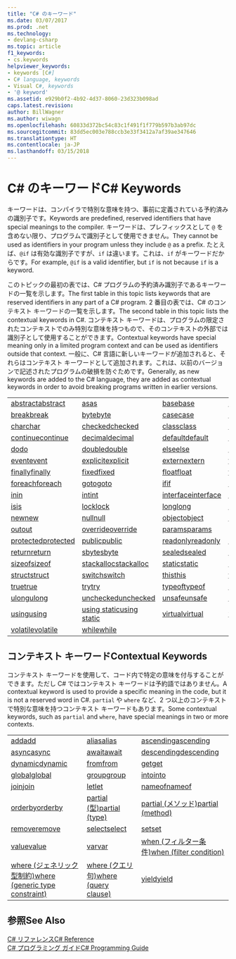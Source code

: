 ```yaml
---
title: "C# のキーワード"
ms.date: 03/07/2017
ms.prod: .net
ms.technology:
- devlang-csharp
ms.topic: article
f1_keywords:
- cs.keywords
helpviewer_keywords:
- keywords [C#]
- C# language, keywords
- Visual C#, keywords
- '@ keyword'
ms.assetid: e929b0f2-4b92-4d37-8060-23d323b098ad
caps.latest.revision: 
author: BillWagner
ms.author: wiwagn
ms.openlocfilehash: 60833d372bc54c83c1f491f1f779b597b3ab97dc
ms.sourcegitcommit: 83dd5ec003e788ccb3e33f3412a7af39ae347646
ms.translationtype: HT
ms.contentlocale: ja-JP
ms.lasthandoff: 03/15/2018
---
```

# <a name="c-keywords"></a><span data-ttu-id="23e17-102">C# のキーワード</span><span class="sxs-lookup"><span data-stu-id="23e17-102">C# Keywords</span></span>
<span data-ttu-id="23e17-103">キーワードは、コンパイラで特別な意味を持つ、事前に定義されている予約済みの識別子です。</span><span class="sxs-lookup"><span data-stu-id="23e17-103">Keywords are predefined, reserved identifiers that have special meanings to the compiler.</span></span> <span data-ttu-id="23e17-104">キーワードは、プレフィックスとして `@` を含めない限り、プログラムで識別子として使用できません。</span><span class="sxs-lookup"><span data-stu-id="23e17-104">They cannot be used as identifiers in your program unless they include `@` as a prefix.</span></span> <span data-ttu-id="23e17-105">たとえば、`@if` は有効な識別子ですが、`if` は違います。これは、`if` がキーワードだからです。</span><span class="sxs-lookup"><span data-stu-id="23e17-105">For example, `@if` is a valid identifier, but `if` is not because `if` is a keyword.</span></span>  
  
 <span data-ttu-id="23e17-106">このトピックの最初の表では、C# プログラムの予約済み識別子であるキーワードの一覧を示します。</span><span class="sxs-lookup"><span data-stu-id="23e17-106">The first table in this topic lists keywords that are reserved identifiers in any part of a C# program.</span></span> <span data-ttu-id="23e17-107">2 番目の表では、C# のコンテキスト キーワードの一覧を示します。</span><span class="sxs-lookup"><span data-stu-id="23e17-107">The second table in this topic lists the contextual keywords in C#.</span></span> <span data-ttu-id="23e17-108">コンテキスト キーワードは、プログラムの限定されたコンテキストでのみ特別な意味を持つもので、そのコンテキストの外部では識別子として使用することができます。</span><span class="sxs-lookup"><span data-stu-id="23e17-108">Contextual keywords have special meaning only in a limited program context and can be used as identifiers outside that context.</span></span> <span data-ttu-id="23e17-109">一般に、C# 言語に新しいキーワードが追加されると、それらはコンテキスト キーワードとして追加されます。これは、以前のバージョンで記述されたプログラムの破損を防ぐためです。</span><span class="sxs-lookup"><span data-stu-id="23e17-109">Generally, as new keywords are added to the C# language, they are added as contextual keywords in order to avoid breaking programs written in earlier versions.</span></span>  
  
|||||  
|---|---|---|---|  
|[<span data-ttu-id="23e17-110">abstract</span><span class="sxs-lookup"><span data-stu-id="23e17-110">abstract</span></span>](../../../csharp/language-reference/keywords/abstract.md)|[<span data-ttu-id="23e17-111">as</span><span class="sxs-lookup"><span data-stu-id="23e17-111">as</span></span>](../../../csharp/language-reference/keywords/as.md)|[<span data-ttu-id="23e17-112">base</span><span class="sxs-lookup"><span data-stu-id="23e17-112">base</span></span>](../../../csharp/language-reference/keywords/base.md)|[<span data-ttu-id="23e17-113">bool</span><span class="sxs-lookup"><span data-stu-id="23e17-113">bool</span></span>](../../../csharp/language-reference/keywords/bool.md)|  
|[<span data-ttu-id="23e17-114">break</span><span class="sxs-lookup"><span data-stu-id="23e17-114">break</span></span>](../../../csharp/language-reference/keywords/break.md)|[<span data-ttu-id="23e17-115">byte</span><span class="sxs-lookup"><span data-stu-id="23e17-115">byte</span></span>](../../../csharp/language-reference/keywords/byte.md)|[<span data-ttu-id="23e17-116">case</span><span class="sxs-lookup"><span data-stu-id="23e17-116">case</span></span>](../../../csharp/language-reference/keywords/switch.md)|[<span data-ttu-id="23e17-117">catch</span><span class="sxs-lookup"><span data-stu-id="23e17-117">catch</span></span>](../../../csharp/language-reference/keywords/try-catch.md)|  
|[<span data-ttu-id="23e17-118">char</span><span class="sxs-lookup"><span data-stu-id="23e17-118">char</span></span>](../../../csharp/language-reference/keywords/char.md)|[<span data-ttu-id="23e17-119">checked</span><span class="sxs-lookup"><span data-stu-id="23e17-119">checked</span></span>](../../../csharp/language-reference/keywords/checked.md)|[<span data-ttu-id="23e17-120">class</span><span class="sxs-lookup"><span data-stu-id="23e17-120">class</span></span>](../../../csharp/language-reference/keywords/class.md)|[<span data-ttu-id="23e17-121">const</span><span class="sxs-lookup"><span data-stu-id="23e17-121">const</span></span>](../../../csharp/language-reference/keywords/const.md)|  
|[<span data-ttu-id="23e17-122">continue</span><span class="sxs-lookup"><span data-stu-id="23e17-122">continue</span></span>](../../../csharp/language-reference/keywords/continue.md)|[<span data-ttu-id="23e17-123">decimal</span><span class="sxs-lookup"><span data-stu-id="23e17-123">decimal</span></span>](../../../csharp/language-reference/keywords/decimal.md)|[<span data-ttu-id="23e17-124">default</span><span class="sxs-lookup"><span data-stu-id="23e17-124">default</span></span>](../../../csharp/language-reference/keywords/default.md)|[<span data-ttu-id="23e17-125">delegate</span><span class="sxs-lookup"><span data-stu-id="23e17-125">delegate</span></span>](../../../csharp/language-reference/keywords/delegate.md)|  
|[<span data-ttu-id="23e17-126">do</span><span class="sxs-lookup"><span data-stu-id="23e17-126">do</span></span>](../../../csharp/language-reference/keywords/do.md)|[<span data-ttu-id="23e17-127">double</span><span class="sxs-lookup"><span data-stu-id="23e17-127">double</span></span>](../../../csharp/language-reference/keywords/double.md)|[<span data-ttu-id="23e17-128">else</span><span class="sxs-lookup"><span data-stu-id="23e17-128">else</span></span>](../../../csharp/language-reference/keywords/if-else.md)|[<span data-ttu-id="23e17-129">enum</span><span class="sxs-lookup"><span data-stu-id="23e17-129">enum</span></span>](../../../csharp/language-reference/keywords/enum.md)|  
|[<span data-ttu-id="23e17-130">event</span><span class="sxs-lookup"><span data-stu-id="23e17-130">event</span></span>](../../../csharp/language-reference/keywords/event.md)|[<span data-ttu-id="23e17-131">explicit</span><span class="sxs-lookup"><span data-stu-id="23e17-131">explicit</span></span>](../../../csharp/language-reference/keywords/explicit.md)|[<span data-ttu-id="23e17-132">extern</span><span class="sxs-lookup"><span data-stu-id="23e17-132">extern</span></span>](../../../csharp/language-reference/keywords/extern.md)|[<span data-ttu-id="23e17-133">false</span><span class="sxs-lookup"><span data-stu-id="23e17-133">false</span></span>](../../../csharp/language-reference/keywords/false.md)|  
|[<span data-ttu-id="23e17-134">finally</span><span class="sxs-lookup"><span data-stu-id="23e17-134">finally</span></span>](../../../csharp/language-reference/keywords/try-finally.md)|[<span data-ttu-id="23e17-135">fixed</span><span class="sxs-lookup"><span data-stu-id="23e17-135">fixed</span></span>](../../../csharp/language-reference/keywords/fixed-statement.md)|[<span data-ttu-id="23e17-136">float</span><span class="sxs-lookup"><span data-stu-id="23e17-136">float</span></span>](../../../csharp/language-reference/keywords/float.md)|[<span data-ttu-id="23e17-137">for</span><span class="sxs-lookup"><span data-stu-id="23e17-137">for</span></span>](../../../csharp/language-reference/keywords/for.md)|  
|[<span data-ttu-id="23e17-138">foreach</span><span class="sxs-lookup"><span data-stu-id="23e17-138">foreach</span></span>](../../../csharp/language-reference/keywords/foreach-in.md)|[<span data-ttu-id="23e17-139">goto</span><span class="sxs-lookup"><span data-stu-id="23e17-139">goto</span></span>](../../../csharp/language-reference/keywords/goto.md)|[<span data-ttu-id="23e17-140">if</span><span class="sxs-lookup"><span data-stu-id="23e17-140">if</span></span>](../../../csharp/language-reference/keywords/if-else.md)|[<span data-ttu-id="23e17-141">implicit</span><span class="sxs-lookup"><span data-stu-id="23e17-141">implicit</span></span>](../../../csharp/language-reference/keywords/implicit.md)|  
|[<span data-ttu-id="23e17-142">in</span><span class="sxs-lookup"><span data-stu-id="23e17-142">in</span></span>](../../../csharp/language-reference/keywords/in.md)|[<span data-ttu-id="23e17-143">int</span><span class="sxs-lookup"><span data-stu-id="23e17-143">int</span></span>](../../../csharp/language-reference/keywords/int.md)|[<span data-ttu-id="23e17-144">interface</span><span class="sxs-lookup"><span data-stu-id="23e17-144">interface</span></span>](../../../csharp/language-reference/keywords/interface.md)|[<span data-ttu-id="23e17-145">internal</span><span class="sxs-lookup"><span data-stu-id="23e17-145">internal</span></span>](../../../csharp/language-reference/keywords/internal.md)|
|[<span data-ttu-id="23e17-146">is</span><span class="sxs-lookup"><span data-stu-id="23e17-146">is</span></span>](../../../csharp/language-reference/keywords/is.md)|[<span data-ttu-id="23e17-147">lock</span><span class="sxs-lookup"><span data-stu-id="23e17-147">lock</span></span>](../../../csharp/language-reference/keywords/lock-statement.md)|[<span data-ttu-id="23e17-148">long</span><span class="sxs-lookup"><span data-stu-id="23e17-148">long</span></span>](../../../csharp/language-reference/keywords/long.md)|[<span data-ttu-id="23e17-149">namespace</span><span class="sxs-lookup"><span data-stu-id="23e17-149">namespace</span></span>](../../../csharp/language-reference/keywords/namespace.md)|
|[<span data-ttu-id="23e17-150">new</span><span class="sxs-lookup"><span data-stu-id="23e17-150">new</span></span>](../../../csharp/language-reference/keywords/new.md)|[<span data-ttu-id="23e17-151">null</span><span class="sxs-lookup"><span data-stu-id="23e17-151">null</span></span>](../../../csharp/language-reference/keywords/null.md)|[<span data-ttu-id="23e17-152">object</span><span class="sxs-lookup"><span data-stu-id="23e17-152">object</span></span>](../../../csharp/language-reference/keywords/object.md)|[<span data-ttu-id="23e17-153">operator</span><span class="sxs-lookup"><span data-stu-id="23e17-153">operator</span></span>](../../../csharp/language-reference/keywords/operator.md)|
|[<span data-ttu-id="23e17-154">out</span><span class="sxs-lookup"><span data-stu-id="23e17-154">out</span></span>](../../../csharp/language-reference/keywords/out.md)|[<span data-ttu-id="23e17-155">override</span><span class="sxs-lookup"><span data-stu-id="23e17-155">override</span></span>](../../../csharp/language-reference/keywords/override.md)|[<span data-ttu-id="23e17-156">params</span><span class="sxs-lookup"><span data-stu-id="23e17-156">params</span></span>](../../../csharp/language-reference/keywords/params.md)|[<span data-ttu-id="23e17-157">private</span><span class="sxs-lookup"><span data-stu-id="23e17-157">private</span></span>](../../../csharp/language-reference/keywords/private.md)|
|[<span data-ttu-id="23e17-158">protected</span><span class="sxs-lookup"><span data-stu-id="23e17-158">protected</span></span>](../../../csharp/language-reference/keywords/protected.md)|[<span data-ttu-id="23e17-159">public</span><span class="sxs-lookup"><span data-stu-id="23e17-159">public</span></span>](../../../csharp/language-reference/keywords/public.md)|[<span data-ttu-id="23e17-160">readonly</span><span class="sxs-lookup"><span data-stu-id="23e17-160">readonly</span></span>](../../../csharp/language-reference/keywords/readonly.md)|[<span data-ttu-id="23e17-161">ref</span><span class="sxs-lookup"><span data-stu-id="23e17-161">ref</span></span>](../../../csharp/language-reference/keywords/ref.md)|
|[<span data-ttu-id="23e17-162">return</span><span class="sxs-lookup"><span data-stu-id="23e17-162">return</span></span>](../../../csharp/language-reference/keywords/return.md)|[<span data-ttu-id="23e17-163">sbyte</span><span class="sxs-lookup"><span data-stu-id="23e17-163">sbyte</span></span>](../../../csharp/language-reference/keywords/sbyte.md)|[<span data-ttu-id="23e17-164">sealed</span><span class="sxs-lookup"><span data-stu-id="23e17-164">sealed</span></span>](../../../csharp/language-reference/keywords/sealed.md)|[<span data-ttu-id="23e17-165">short</span><span class="sxs-lookup"><span data-stu-id="23e17-165">short</span></span>](../../../csharp/language-reference/keywords/short.md)||
[<span data-ttu-id="23e17-166">sizeof</span><span class="sxs-lookup"><span data-stu-id="23e17-166">sizeof</span></span>](../../../csharp/language-reference/keywords/sizeof.md)|[<span data-ttu-id="23e17-167">stackalloc</span><span class="sxs-lookup"><span data-stu-id="23e17-167">stackalloc</span></span>](../../../csharp/language-reference/keywords/stackalloc.md)|[<span data-ttu-id="23e17-168">static</span><span class="sxs-lookup"><span data-stu-id="23e17-168">static</span></span>](../../../csharp/language-reference/keywords/static.md)|[<span data-ttu-id="23e17-169">string</span><span class="sxs-lookup"><span data-stu-id="23e17-169">string</span></span>](../../../csharp/language-reference/keywords/string.md)|
|[<span data-ttu-id="23e17-170">struct</span><span class="sxs-lookup"><span data-stu-id="23e17-170">struct</span></span>](../../../csharp/language-reference/keywords/struct.md)|[<span data-ttu-id="23e17-171">switch</span><span class="sxs-lookup"><span data-stu-id="23e17-171">switch</span></span>](../../../csharp/language-reference/keywords/switch.md)|[<span data-ttu-id="23e17-172">this</span><span class="sxs-lookup"><span data-stu-id="23e17-172">this</span></span>](../../../csharp/language-reference/keywords/this.md)|[<span data-ttu-id="23e17-173">throw</span><span class="sxs-lookup"><span data-stu-id="23e17-173">throw</span></span>](../../../csharp/language-reference/keywords/throw.md)|
|[<span data-ttu-id="23e17-174">true</span><span class="sxs-lookup"><span data-stu-id="23e17-174">true</span></span>](../../../csharp/language-reference/keywords/true.md)|[<span data-ttu-id="23e17-175">try</span><span class="sxs-lookup"><span data-stu-id="23e17-175">try</span></span>](../../../csharp/language-reference/keywords/try-catch.md)|[<span data-ttu-id="23e17-176">typeof</span><span class="sxs-lookup"><span data-stu-id="23e17-176">typeof</span></span>](../../../csharp/language-reference/keywords/typeof.md)|[<span data-ttu-id="23e17-177">uint</span><span class="sxs-lookup"><span data-stu-id="23e17-177">uint</span></span>](../../../csharp/language-reference/keywords/uint.md)|
|[<span data-ttu-id="23e17-178">ulong</span><span class="sxs-lookup"><span data-stu-id="23e17-178">ulong</span></span>](../../../csharp/language-reference/keywords/ulong.md)|[<span data-ttu-id="23e17-179">unchecked</span><span class="sxs-lookup"><span data-stu-id="23e17-179">unchecked</span></span>](../../../csharp/language-reference/keywords/unchecked.md)|[<span data-ttu-id="23e17-180">unsafe</span><span class="sxs-lookup"><span data-stu-id="23e17-180">unsafe</span></span>](../../../csharp/language-reference/keywords/unsafe.md)|[<span data-ttu-id="23e17-181">ushort</span><span class="sxs-lookup"><span data-stu-id="23e17-181">ushort</span></span>](../../../csharp/language-reference/keywords/ushort.md)|
|[<span data-ttu-id="23e17-182">using</span><span class="sxs-lookup"><span data-stu-id="23e17-182">using</span></span>](../../../csharp/language-reference/keywords/using.md)|[<span data-ttu-id="23e17-183">using static</span><span class="sxs-lookup"><span data-stu-id="23e17-183">using static</span></span>](using-static.md)|[<span data-ttu-id="23e17-184">virtual</span><span class="sxs-lookup"><span data-stu-id="23e17-184">virtual</span></span>](../../../csharp/language-reference/keywords/virtual.md)|[<span data-ttu-id="23e17-185">void</span><span class="sxs-lookup"><span data-stu-id="23e17-185">void</span></span>](../../../csharp/language-reference/keywords/void.md)|
|[<span data-ttu-id="23e17-186">volatile</span><span class="sxs-lookup"><span data-stu-id="23e17-186">volatile</span></span>](../../../csharp/language-reference/keywords/volatile.md)|[<span data-ttu-id="23e17-187">while</span><span class="sxs-lookup"><span data-stu-id="23e17-187">while</span></span>](../../../csharp/language-reference/keywords/while.md)|

## <a name="contextual-keywords"></a><span data-ttu-id="23e17-188">コンテキスト キーワード</span><span class="sxs-lookup"><span data-stu-id="23e17-188">Contextual Keywords</span></span>  
 <span data-ttu-id="23e17-189">コンテキスト キーワードを使用して、コード内で特定の意味を付与することができます。ただし C# ではコンテキスト キーワードは予約語ではありません。</span><span class="sxs-lookup"><span data-stu-id="23e17-189">A contextual keyword is used to provide a specific meaning in the code, but it is not a reserved word in C#.</span></span> <span data-ttu-id="23e17-190">`partial` や `where` など、2 つ以上のコンテキストで特別な意味を持つコンテキスト キーワードもあります。</span><span class="sxs-lookup"><span data-stu-id="23e17-190">Some contextual keywords, such as `partial` and `where`, have special meanings in two or more contexts.</span></span>  
  
||||  
|---|---|---|  
|[<span data-ttu-id="23e17-191">add</span><span class="sxs-lookup"><span data-stu-id="23e17-191">add</span></span>](../../../csharp/language-reference/keywords/add.md)|[<span data-ttu-id="23e17-192">alias</span><span class="sxs-lookup"><span data-stu-id="23e17-192">alias</span></span>](../../../csharp/language-reference/keywords/extern-alias.md)|[<span data-ttu-id="23e17-193">ascending</span><span class="sxs-lookup"><span data-stu-id="23e17-193">ascending</span></span>](../../../csharp/language-reference/keywords/ascending.md)|  
|[<span data-ttu-id="23e17-194">async</span><span class="sxs-lookup"><span data-stu-id="23e17-194">async</span></span>](../../../csharp/language-reference/keywords/async.md)|[<span data-ttu-id="23e17-195">await</span><span class="sxs-lookup"><span data-stu-id="23e17-195">await</span></span>](../../../csharp/language-reference/keywords/await.md)|[<span data-ttu-id="23e17-196">descending</span><span class="sxs-lookup"><span data-stu-id="23e17-196">descending</span></span>](../../../csharp/language-reference/keywords/descending.md)|  
|[<span data-ttu-id="23e17-197">dynamic</span><span class="sxs-lookup"><span data-stu-id="23e17-197">dynamic</span></span>](../../../csharp/language-reference/keywords/dynamic.md)|[<span data-ttu-id="23e17-198">from</span><span class="sxs-lookup"><span data-stu-id="23e17-198">from</span></span>](../../../csharp/language-reference/keywords/from-clause.md)|[<span data-ttu-id="23e17-199">get</span><span class="sxs-lookup"><span data-stu-id="23e17-199">get</span></span>](../../../csharp/language-reference/keywords/get.md)|  
|[<span data-ttu-id="23e17-200">global</span><span class="sxs-lookup"><span data-stu-id="23e17-200">global</span></span>](../../../csharp/language-reference/keywords/global.md)|[<span data-ttu-id="23e17-201">group</span><span class="sxs-lookup"><span data-stu-id="23e17-201">group</span></span>](../../../csharp/language-reference/keywords/group-clause.md)|[<span data-ttu-id="23e17-202">into</span><span class="sxs-lookup"><span data-stu-id="23e17-202">into</span></span>](../../../csharp/language-reference/keywords/into.md)|  
|[<span data-ttu-id="23e17-203">join</span><span class="sxs-lookup"><span data-stu-id="23e17-203">join</span></span>](../../../csharp/language-reference/keywords/join-clause.md)|[<span data-ttu-id="23e17-204">let</span><span class="sxs-lookup"><span data-stu-id="23e17-204">let</span></span>](../../../csharp/language-reference/keywords/let-clause.md)|[<span data-ttu-id="23e17-205">nameof</span><span class="sxs-lookup"><span data-stu-id="23e17-205">nameof</span></span>](nameof.md)|   
|[<span data-ttu-id="23e17-206">orderby</span><span class="sxs-lookup"><span data-stu-id="23e17-206">orderby</span></span>](../../../csharp/language-reference/keywords/orderby-clause.md)|[<span data-ttu-id="23e17-207">partial (型)</span><span class="sxs-lookup"><span data-stu-id="23e17-207">partial (type)</span></span>](../../../csharp/language-reference/keywords/partial-type.md)|[<span data-ttu-id="23e17-208">partial (メソッド)</span><span class="sxs-lookup"><span data-stu-id="23e17-208">partial (method)</span></span>](../../../csharp/language-reference/keywords/partial-method.md)|   
|[<span data-ttu-id="23e17-209">remove</span><span class="sxs-lookup"><span data-stu-id="23e17-209">remove</span></span>](../../../csharp/language-reference/keywords/remove.md)|[<span data-ttu-id="23e17-210">select</span><span class="sxs-lookup"><span data-stu-id="23e17-210">select</span></span>](../../../csharp/language-reference/keywords/select-clause.md)|[<span data-ttu-id="23e17-211">set</span><span class="sxs-lookup"><span data-stu-id="23e17-211">set</span></span>](../../../csharp/language-reference/keywords/set.md)|   
|[<span data-ttu-id="23e17-212">value</span><span class="sxs-lookup"><span data-stu-id="23e17-212">value</span></span>](../../../csharp/language-reference/keywords/value.md)|[<span data-ttu-id="23e17-213">var</span><span class="sxs-lookup"><span data-stu-id="23e17-213">var</span></span>](../../../csharp/language-reference/keywords/var.md)|[<span data-ttu-id="23e17-214">when (フィルター条件)</span><span class="sxs-lookup"><span data-stu-id="23e17-214">when (filter condition)</span></span>](when.md)|   
|[<span data-ttu-id="23e17-215">where (ジェネリック型制約)</span><span class="sxs-lookup"><span data-stu-id="23e17-215">where (generic type constraint)</span></span>](../../../csharp/language-reference/keywords/where-generic-type-constraint.md)|[<span data-ttu-id="23e17-216">where (クエリ句)</span><span class="sxs-lookup"><span data-stu-id="23e17-216">where (query clause)</span></span>](../../../csharp/language-reference/keywords/where-clause.md)|[<span data-ttu-id="23e17-217">yield</span><span class="sxs-lookup"><span data-stu-id="23e17-217">yield</span></span>](../../../csharp/language-reference/keywords/yield.md)|  
  
## <a name="see-also"></a><span data-ttu-id="23e17-218">参照</span><span class="sxs-lookup"><span data-stu-id="23e17-218">See Also</span></span>  
 [<span data-ttu-id="23e17-219">C# リファレンス</span><span class="sxs-lookup"><span data-stu-id="23e17-219">C# Reference</span></span>](../../../csharp/language-reference/index.md)  
 [<span data-ttu-id="23e17-220">C# プログラミング ガイド</span><span class="sxs-lookup"><span data-stu-id="23e17-220">C# Programming Guide</span></span>](../../../csharp/programming-guide/index.md)
